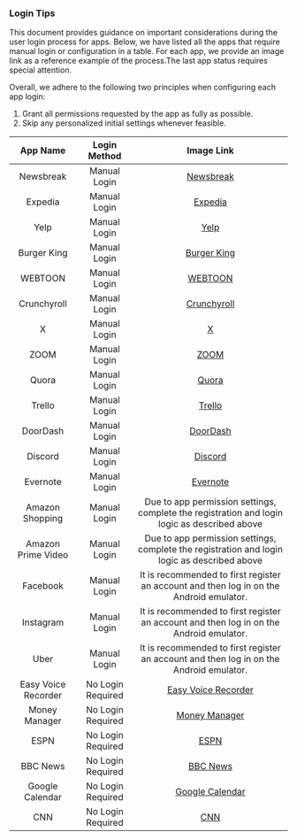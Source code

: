 ### Login Tips

This document provides guidance on important considerations during the user login process for apps. Below, we have listed all the apps that require manual login or configuration in a table. For each app, we provide an image link as a reference example of the process.The last app status requires special attention.

Overall, we adhere to the following two principles when configuring each app login:

1. Grant all permissions requested by the app as fully as possible.
2. Skip any personalized initial settings whenever feasible.


| App Name            | Login Method       | Image Link                                                               |
|:-------------------:|:------------------:|:------------------------------------------------------------------------:|
| Newsbreak           | Manual Login       | [Newsbreak](docs/pics/Newsbreak.png)                                     |
| Expedia             | Manual Login       | [Expedia](docs/pics/Expedia.png)                                         |
| Yelp                | Manual Login       | [Yelp](docs/pics/Yelp.png)                                               |
| Burger King         | Manual Login       | [Burger King](docs/pics/BurgerKing.png)                                  |
| WEBTOON             | Manual Login       | [WEBTOON](docs/pics/WEBTOON.png)                                         |
| Crunchyroll         | Manual Login       | [Crunchyroll](docs/pics/Crunchyroll.png)                                 |
| X                   | Manual Login       | [X](docs/pics/X.png)                                                     |
| ZOOM                | Manual Login       | [ZOOM](docs/pics/Zoom.png)                                               |
| Quora               | Manual Login       | [Quora](docs/pics/Quora.png)                                             |
| Trello              | Manual Login       | [Trello](docs/pics/Trello.png)                                           |
| DoorDash            | Manual Login       | [DoorDash](docs/pics/DoorDash.png)                                       |
| Discord             | Manual Login       | [Discord](docs/pics/Discord.png)                                         |
| Evernote            | Manual Login       | [Evernote](docs/pics/Evernote.png)                                       |
| Amazon Shopping     | Manual Login       | Due to app permission settings, complete the registration and login logic as described above |
| Amazon Prime Video  | Manual Login       | Due to app permission settings, complete the registration and login logic as described above |
| Facebook            | Manual Login       | It is recommended to first register an account and then log in on the Android emulator.      |
| Instagram           | Manual Login       | It is recommended to first register an account and then log in on the Android emulator.      |
| Uber                | Manual Login       | It is recommended to first register an account and then log in on the Android emulator.      |
| Easy Voice Recorder | No Login Required  | [Easy Voice Recorder](docs/pics/EasyVoiceRecorder.png)                   |
| Money Manager       | No Login Required  | [Money Manager](docs/pics/MoneyManager.png)                             |
| ESPN                | No Login Required  | [ESPN](docs/pics/ESPN.png)                                               |
| BBC News            | No Login Required  | [BBC News](docs/pics/BBCNews.png)                                        |
| Google Calendar     | No Login Required  | [Google Calendar](docs/pics/GoogleCalendar.png)                         |
| CNN                 | No Login Required  | [CNN](docs/pics/CNN.png)                                                 |

